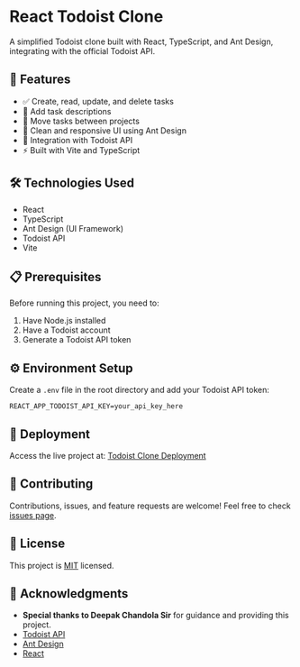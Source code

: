 # React Todoist Clone

A simplified Todoist clone built with React, TypeScript, and Ant Design, integrating with the official Todoist API.

## 🚀 Features

- ✅ Create, read, update, and delete tasks
- 📝 Add task descriptions
- 🔄 Move tasks between projects
- 📱 Clean and responsive UI using Ant Design
- 🔑 Integration with Todoist API
- ⚡ Built with Vite and TypeScript

## 🛠️ Technologies Used

- React
- TypeScript
- Ant Design (UI Framework)
- Todoist API
- Vite

## 📋 Prerequisites

Before running this project, you need to:

1. Have Node.js installed
2. Have a Todoist account
3. Generate a Todoist API token

## ⚙️ Environment Setup

Create a `.env` file in the root directory and add your Todoist API token:

```
REACT_APP_TODOIST_API_KEY=your_api_key_here
```

## 🚀 Deployment

Access the live project at: [Todoist Clone Deployment](https://todoist-a6sl.vercel.app/)

## 🤝 Contributing

Contributions, issues, and feature requests are welcome! Feel free to check [issues page](link-to-issues).

## 📝 License

This project is [MIT](link-to-license) licensed.

## 🙏 Acknowledgments

- **Special thanks to Deepak Chandola Sir** for guidance and providing this project.
- [Todoist API](https://developer.todoist.com/rest/v2)
- [Ant Design](https://ant.design/)
- [React](https://reactjs.org/)
